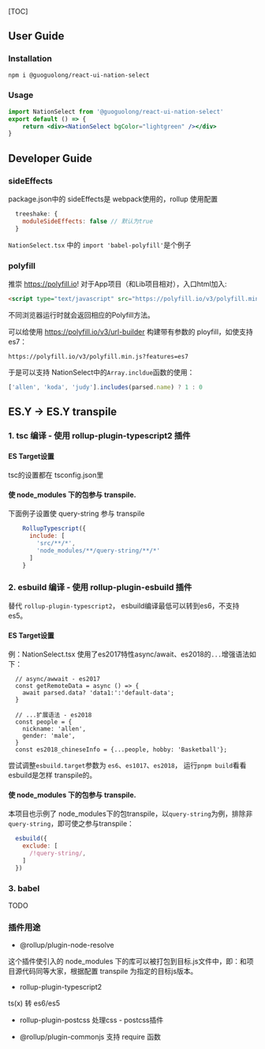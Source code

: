 [TOC]

## User Guide

### Installation

```bash
npm i @guoguolong/react-ui-nation-select
```

### Usage

```jsx
import NationSelect from '@guoguolong/react-ui-nation-select'
export default () => {
	return <div><NationSelect bgColor="lightgreen" /></div>
}
```


## Developer Guide

### sideEffects

package.json中的 sideEffects是 webpack使用的，rollup 使用配置

```js
  treeshake: {
    moduleSideEffects: false // 默认为true
  }
```

`NationSelect.tsx` 中的 `import 'babel-polyfill'`是个例子


### polyfill

推崇 https://polyfill.io! 对于App项目（和Lib项目相对），入口html加入: 

```html
<script type="text/javascript" src="https://polyfill.io/v3/polyfill.min.js"></script>
```
不同浏览器运行时就会返回相应的Polyfill方法。

可以给使用 https://polyfill.io/v3/url-builder 构建带有参数的 ployfill，如使支持 es7：

```
https://polyfill.io/v3/polyfill.min.js?features=es7 
```
于是可以支持 NationSelect中的`Array.incldue`函数的使用：

```js
['allen', 'koda', 'judy'].includes(parsed.name) ? 1 : 0
```

## ES.Y -> ES.Y transpile

### 1. tsc 编译 - 使用 rollup-plugin-typescript2 插件

#### ES Target设置

tsc的设置都在 tsconfig.json里

#### 使 node_modules 下的包参与 transpile.

下面例子设置使 query-string 参与 transpile
```js
    RollupTypescript({
      include: [
        'src/**/*',
        'node_modules/**/query-string/**/*'
      ]
    }
```

### 2. esbuild 编译 - 使用 rollup-plugin-esbuild 插件

替代 `rollup-plugin-typescript2`， esbuild编译最低可以转到es6，不支持es5。

#### ES Target设置

例：NationSelect.tsx 使用了es2017特性async/await、es2018的`...`增强语法如下：
```tsx
  // async/awwait - es2017
  const getRemoteData = async () => {
    await parsed.data? 'data1:':'default-data';
  }

  // ...扩展语法 - es2018
  const people = {
    nickname: 'allen',
    gender: 'male',
  }
  const es2018_chineseInfo = {...people, hobby: 'Basketball'};
```
尝试调整`esbuild.target`参数为 `es6`、`es1017`、`es2018`， 运行`pnpm build`看看 esbuild是怎样 transpile的。

#### 使 node_modules 下的包参与 transpile.
本项目也示例了 node_modules下的包transpile，以`query-string`为例，排除非`query-string`，即可使之参与transpile：
```js
  esbuild({
    exclude: [
      /!query-string/,
    ]    
  })
```

### 3. babel

TODO

### 插件用途

* @rollup/plugin-node-resolve

这个插件使引入的 node_modules 下的库可以被打包到目标.js文件中，即：和项目源代码同等大家，根据配置 transpile 为指定的目标js版本。

* rollup-plugin-typescript2

ts(x) 转 es6/es5

* rollup-plugin-postcss
处理css - postcss插件

* @rollup/plugin-commonjs
支持 require 函数

